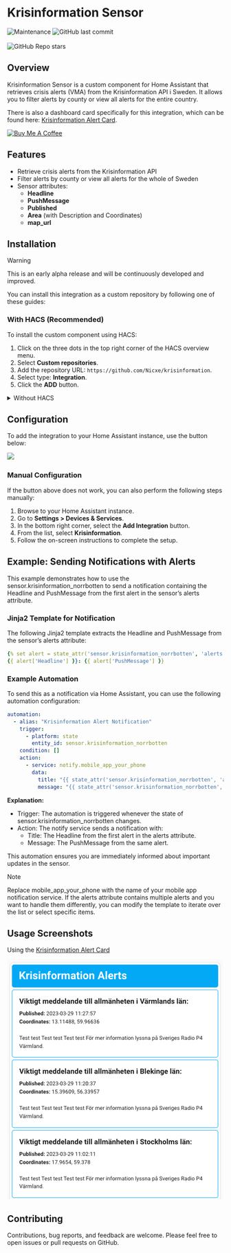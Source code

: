 # Krisinformation Sensor
<img alt="Maintenance" src="https://img.shields.io/maintenance/yes/2025"> <img alt="GitHub last commit" src="https://img.shields.io/github/last-commit/Nicxe/krisinformation"><br><br>
<img alt="GitHub Repo stars" src="https://img.shields.io/github/stars/Nicxe/krisinformation">





## Overview

Krisinformation Sensor is a custom component for Home Assistant that retrieves crisis alerts (VMA) from the Krisinformation API i Sweden. It allows you to filter alerts by county or view all alerts for the entire country. 

There is also a dashboard card specifically for this integration, which can be found here: [Krisinformation Alert Card](https://github.com/Nicxe/krisinformation-alert-card).

<a href="https://buymeacoffee.com/niklasv" target="_blank"><img src="https://www.buymeacoffee.com/assets/img/custom_images/orange_img.png" alt="Buy Me A Coffee" style="height: auto !important;width: auto !important;" ></a>


## Features

- Retrieve crisis alerts from the Krisinformation API
- Filter alerts by county or view all alerts for the whole of Sweden
- Sensor attributes:
  - **Headline**
  - **PushMessage**
  - **Published**
  - **Area** (with Description and Coordinates)
  - **map_url** 


## Installation

> [!WARNING]
> This is an early alpha release and will be continuously developed and improved.

You can install this integration as a custom repository by following one of these guides:

### With HACS (Recommended)

To install the custom component using HACS:

1. Click on the three dots in the top right corner of the HACS overview menu.
2. Select **Custom repositories**.
3. Add the repository URL: `https://github.com/Nicxe/krisinformation`.
4. Select type: **Integration**.
5. Click the **ADD** button.

<details>
<summary>Without HACS</summary>

1. Download the latest release of the SMHI Alert integration from **[GitHub Releases](https://github.com/Nicxe/krisinformation/releases)**.
2. Extract the downloaded files and place the `smhi_alerts` folder in your Home Assistant `custom_components` directory (usually located in the `config/custom_components` directory).
3. Restart your Home Assistant instance to load the new integration.

</details>


## Configuration

To add the integration to your Home Assistant instance, use the button below:

<p>
    <a href="https://my.home-assistant.io/redirect/config_flow_start?domain=krisinformation" class="my badge" target="_blank">
        <img src="https://my.home-assistant.io/badges/config_flow_start.svg">
    </a>
</p>

### Manual Configuration

If the button above does not work, you can also perform the following steps manually:

1. Browse to your Home Assistant instance.
2. Go to **Settings > Devices & Services**.
3. In the bottom right corner, select the **Add Integration** button.
4. From the list, select **Krisinformation**.
5. Follow the on-screen instructions to complete the setup.





## Example: Sending Notifications with Alerts

This example demonstrates how to use the sensor.krisinformation_norrbotten to send a notification containing the Headline and PushMessage from the first alert in the sensor’s alerts attribute.

### Jinja2 Template for Notification

The following Jinja2 template extracts the Headline and PushMessage from the sensor’s alerts attribute:

```yaml
{% set alert = state_attr('sensor.krisinformation_norrbotten', 'alerts')[0] %}
{{ alert['Headline'] }}: {{ alert['PushMessage'] }}
```

### Example Automation

To send this as a notification via Home Assistant, you can use the following automation configuration:

```yaml
automation:
  - alias: "Krisinformation Alert Notification"
    trigger:
      - platform: state
        entity_id: sensor.krisinformation_norrbotten
    condition: []
    action:
      - service: notify.mobile_app_your_phone
        data:
          title: "{{ state_attr('sensor.krisinformation_norrbotten', 'alerts')[0]['Headline'] }}"
          message: "{{ state_attr('sensor.krisinformation_norrbotten', 'alerts')[0]['PushMessage'] }}"
```

**Explanation:**
* Trigger: The automation is triggered whenever the state of sensor.krisinformation_norrbotten changes.
* Action: The notify service sends a notification with:
    * Title: The Headline from the first alert in the alerts attribute.
    * Message: The PushMessage from the same alert.

This automation ensures you are immediately informed about important updates in the sensor.

> [!NOTE]
> Replace mobile_app_your_phone with the name of your mobile app notification service. If the alerts attribute contains multiple alerts and you want to handle them differently, you can modify the template to iterate over the list or select specific items.



## Usage Screenshots

Using the [Krisinformation Alert Card](https://github.com/Nicxe/krisinformation-alert-card) 

![Screenshot](https://github.com/Nicxe/krisinformation-alert-card/blob/main/screenshot.png)


## Contributing

Contributions, bug reports, and feedback are welcome. Please feel free to open issues or pull requests on GitHub.
